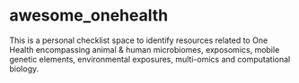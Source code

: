 # awesome_onehealth
This is a personal checklist space to identify resources related to One Health encompassing animal &amp; human microbiomes, exposomics, mobile genetic elements, environmental exposures, multi-omics and computational biology.
